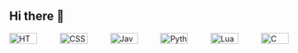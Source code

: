 ## Hi there 👋
<div style="display: flex; justify-content: space-between; gap: 10px;">
  <img src="https://img.shields.io/badge/HTML-E34F26?style=for-the-badge&logo=html5&logoColor=white" alt="HTML" width="50" height="20">
  <img src="https://img.shields.io/badge/CSS-1572B6?style=for-the-badge&logo=css3&logoColor=white" alt="CSS" width="50" height="20">
  <img src="https://img.shields.io/badge/JavaScript-F7DF1E?style=for-the-badge&logo=javascript&logoColor=black" alt="JavaScript" width="50" height="20">
  <img src="https://img.shields.io/badge/Python-3776AB?style=for-the-badge&logo=python&logoColor=white" alt="Python" width="50" height="20">
  <img src="https://img.shields.io/badge/Lua-2C2D72?style=for-the-badge&logo=lua&logoColor=white" alt="Lua" width="50" height="20">
  <img src="https://img.shields.io/badge/C-A8B9CC?style=for-the-badge&logo=c&logoColor=black" alt="C" width="50" height="20">
</div>
